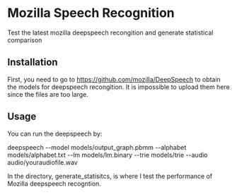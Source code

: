 # Mozilla Speech Recognition 

Test the latest mozilla deepspeech recongition and generate statistical comparison

## Installation

First, you need to go to https://github.com/mozilla/DeepSpeech to obtain the models for deepspeech recongition. It is impossible to upload them here since the files are too large.

## Usage

You can run the deepspeech by:

deepspeech --model models/output_graph.pbmm --alphabet models/alphabet.txt --lm models/lm.binary --trie models/trie --audio audio/youraudiofile.wav

In the directory, generate_statisitcs, is where I test the performance of Mozilla deepspeech recogntion.

